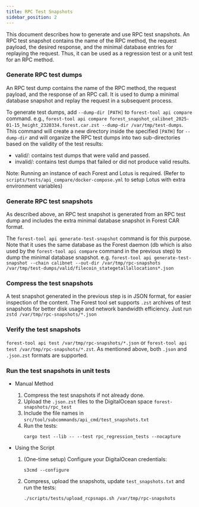 ```yaml
---
title: RPC Test Snapshots
sidebar_position: 2
---
```


This document describes how to generate and use RPC test snapshots. An RPC test snapshot contains the name of the RPC method, the request payload, the desired response, and the minimal database entries for replaying the request. Thus, it can be used as a regression test or a unit test for an RPC method.

### Generate RPC test dumps

An RPC test dump contains the name of the RPC method, the request payload, and the response of an RPC call. It is used to dump a minimal database snapshot and replay the request in a subsequent process.

To generate test dumps, add `--dump-dir [PATH]` to `forest-tool api compare` command. e.g., `forest-tool api compare forest_snapshot_calibnet_2025-01-15_height_2320334.forest.car.zst --dump-dir /var/tmp/test-dumps`.
This command will create a new directory inside the specified `[PATH]` for `--dump-dir` and will organize the RPC test dumps into two sub-directories based on the validity of the test results:

- valid/: contains test dumps that were valid and passed.
- invalid/: contains test dumps that failed or did not produce valid results.

Note: Running an instance of each Forest and Lotus is required. (Refer to `scripts/tests/api_compare/docker-compose.yml` to setup Lotus with extra environment variables)

### Generate RPC test snapshots

As described above, an RPC test snapshot is generated from an RPC test dump and includes the extra minimal database snapshot in Forest CAR format.

The `forest-tool api generate-test-snapshot` command is for this purpose. Note that it uses the same database as the Forest daemon (db which is also used by the `forest-tool api compare` command in the previous step) to dump the minimal database snapshot. e.g. `forest-tool api generate-test-snapshot --chain calibnet --out-dir /var/tmp/rpc-snapshots /var/tmp/test-dumps/valid/filecoin_stategetallallocations*.json`

### Compress the test snapshots

A test snapshot generated in the previous step is in JSON format, for easier inspection of the content. The Forest tool set supports `.zst` archives of test snapshots for better disk usage and network bandwidth efficiency. Just run `zstd /var/tmp/rpc-snapshots/*.json`

### Verify the test snapshots

`forest-tool api test /var/tmp/rpc-snapshots/*.json` or `forest-tool api test /var/tmp/rpc-snapshots/*.zst`. As mentioned above, both `.json` and `.json.zst` formats are supported.

### Run the test snapshots in unit tests

- Manual Method
  1.  Compress the test snapshots if not already done.
  2.  Upload the `.json.zst` files to the DigitalOcean space `forest-snapshots/rpc_test`
  3.  Include the file names in `src/tool/subcommands/api_cmd/test_snapshots.txt`
  4.  Run the tests:
      ```
      cargo test --lib -- --test rpc_regression_tests --nocapture
      ```

- Using the Script
  1.  (One-time setup) Configure your DigitalOcean credentials:
      ```
      s3cmd --configure
      ```
  2.  Compress, upload the snapshots, update `test_snapshots.txt` and run the tests:
      ```
      ./scripts/tests/upload_rcpsnaps.sh /var/tmp/rpc-snapshots
      ```
